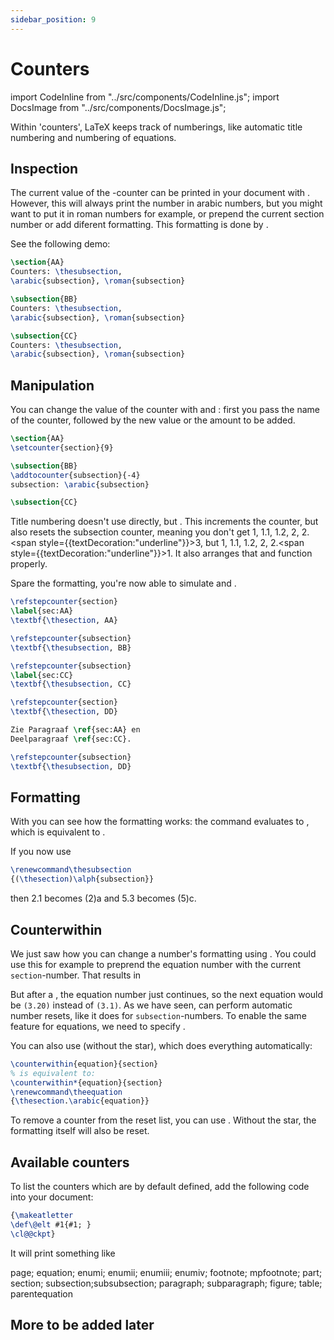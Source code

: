 ```yaml
---
sidebar_position: 9
---
```


# Counters

import CodeInline from "../src/components/CodeInline.js";
import DocsImage from "../src/components/DocsImage.js";

Within 'counters', LaTeX keeps track of numberings, like automatic title
numbering and numbering of equations.

## Inspection

<!-- **Inspection.**  -->
The current value of the <CodeInline code="subsection"/>-counter can be printed
in your document with <CodeInline code="\arabic{subsection}"/>. However, this will always print
the number in arabic numbers, but you might want to put it in roman numbers for example, or prepend
the current section number or add diferent formatting. This formatting is done by <CodeInline code="\thesubsection"/>.

See the following demo:

```latex
\section{AA}
Counters: \thesubsection,
\arabic{subsection}, \roman{subsection}

\subsection{BB}
Counters: \thesubsection,
\arabic{subsection}, \roman{subsection}

\subsection{CC}
Counters: \thesubsection,
\arabic{subsection}, \roman{subsection}
```

<DocsImage src="/assets/latex/counters/inspect-thesubsection.svg" pad />

## Manipulation

You can change the value of the counter with <CodeInline code="\setcounter"/>
and <CodeInline code="\addtocounter"/>: first you pass the name of the counter,
followed by the new value or the amount to be added.

<DocsImage src="/assets/latex/counters/manipulate-thesubsection.svg" pad />

```latex
\section{AA}
\setcounter{section}{9}

\subsection{BB}
\addtocounter{subsection}{-4}
subsection: \arabic{subsection}

\subsection{CC}
```

Title numbering doesn't use <CodeInline code="\addtocounter{section}{1}"/> directly,
but <CodeInline code="\refstepcounter"/>. This increments the counter, but also resets
the subsection counter, meaning you don't get 1, 1.1, 1.2, 2, 2.<span style={{textDecoration:"underline"}}>3</span>, but 1, 1.1, 1.2, 2, 2.<span style={{textDecoration:"underline"}}>1</span>.
It also arranges that <CodeInline code="\label"/> and <CodeInline code="\ref"/>
function properly.

Spare the formatting, you're now able to simulate <CodeInline code="\section"/>
and <CodeInline code="\subsection"/>.

<DocsImage src="/assets/latex/counters/manipulate-refstepcounter.svg" pad />

```latex
\refstepcounter{section}
\label{sec:AA}
\textbf{\thesection, AA}

\refstepcounter{subsection}
\textbf{\thesubsection, BB}

\refstepcounter{subsection}
\label{sec:CC}
\textbf{\thesubsection, CC}

\refstepcounter{section}
\textbf{\thesection, DD}

Zie Paragraaf \ref{sec:AA} en
Deelparagraaf \ref{sec:CC}.

\refstepcounter{subsection}
\textbf{\thesubsection, DD}
```

## Formatting

With <CodeInline code="\meaning\thesubsection"/> you can see how the formatting works:
the command <CodeInline code="\thesubsection"/> evaluates to <CodeInline code="\thesection.\@arabic\c@subsection"/>,
which is equivalent to <CodeInline code="\thesection.\arabic{subsection}"/>.

If you now use

```latex
\renewcommand\thesubsection
{(\thesection)\alph{subsection}}
```

then 2.1 becomes (2)a and 5.3 becomes (5)c.

## Counterwithin

We just saw how you can change a number's formatting using <CodeInline code="\renewcommand"/>.
You could use this for example to preprend the equation number with the current `section`-number. That
results in

<DocsImage src="/assets/latex/counters/counterwithin-equation.svg" pad />

But after a <CodeInline code="\section"/>, the equation number just continues, so the next
equation would be `(3.20)` instead of `(3.1)`. As we have seen, <CodeInline code="\refstepcounter"/>
can perform automatic number resets, like it does for `subsection`-numbers. To enable the
same feature for equations, we need to specify <CodeInline code="\counterwithin*{equation}{section}" />.

You can also use <CodeInline code="\counterwithin" /> (without the star), which
does everything automatically:

```latex
\counterwithin{equation}{section}
% is equivalent to:
\counterwithin*{equation}{section}
\renewcommand\theequation
{\thesection.\arabic{equation}}
```

To remove a counter from the reset list, you can use <CodeInline code="\counterwithout*"/>.
Without the star, the formatting itself will also be reset.

## Available counters

To list the counters which are by default defined, add the following code into
your document:

```latex
{\makeatletter
\def\@elt #1{#1; }
\cl@@ckpt}
```

It will print something like

page; equation; enumi; enumii; enumiii; enumiv; footnote; mpfootnote; part; section; subsection;subsubsection; paragraph; subparagraph; figure; table; parentequation

## More to be added later
